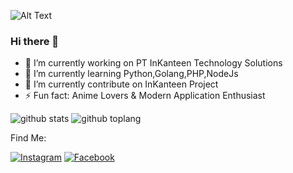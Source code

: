 ![Alt Text](https://c.tenor.com/G4kr-EuOh_wAAAAC/solo-leveling.gif)

### Hi there 👋

- 🔭 I’m currently working on PT InKanteen Technology Solutions
- 🌱 I’m currently learning Python,Golang,PHP,NodeJs
- 👯 I’m currently contribute on InKanteen Project
- ⚡ Fun fact: Anime Lovers & Modern Application Enthusiast

![github stats](https://github-readme-stats.vercel.app/api?username=zakirkun&show_icons=true&theme=radical)
![github toplang](https://github-readme-stats.vercel.app/api/top-langs/?username=zakirkun&layout=compact&theme=nightowl)

Find Me:

<a href="https://www.instagram.com/itsmezak_" target="_blank"><img src="https://img.shields.io/badge/Instagram-%23E4405F.svg?&style=flat-square&logo=instagram&logoColor=white" alt="Instagram"></a>
<a href="https://www.facebook.com/r00t.go.id" target="_blank"><img src="https://img.shields.io/badge/Facebook-%231877F2.svg?&style=flat-square&logo=facebook&logoColor=white" alt="Facebook"></a>

